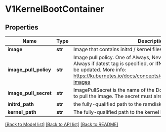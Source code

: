 # V1KernelBootContainer

## Properties
Name | Type | Description | Notes
------------ | ------------- | ------------- | -------------
**image** | **str** | Image that contains initrd / kernel files. | 
**image_pull_policy** | **str** | Image pull policy. One of Always, Never, IfNotPresent. Defaults to Always if :latest tag is specified, or IfNotPresent otherwise. Cannot be updated. More info: https://kubernetes.io/docs/concepts/containers/images#updating-images | [optional] 
**image_pull_secret** | **str** | ImagePullSecret is the name of the Docker registry secret required to pull the image. The secret must already exist. | [optional] 
**initrd_path** | **str** | the fully-qualified path to the ramdisk image in the host OS | [optional] 
**kernel_path** | **str** | The fully-qualified path to the kernel image in the host OS | [optional] 

[[Back to Model list]](../README.md#documentation-for-models) [[Back to API list]](../README.md#documentation-for-api-endpoints) [[Back to README]](../README.md)


